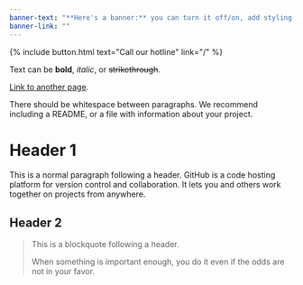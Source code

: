 ```yaml
---
banner-text: "**Here's a banner:** you can turn it off/on, add styling, and link to other pages"
banner-link: ""
---
```


{% include button.html text="Call our hotline" link="/" %}

Text can be **bold**, _italic_, or ~~strikethrough~~.

[Link to another page]().

There should be whitespace between paragraphs. We recommend including a README, or a file with information about your project.

# Header 1

This is a normal paragraph following a header. GitHub is a code hosting platform for version control and collaboration. It lets you and others work together on projects from anywhere.

## Header 2

> This is a blockquote following a header.
>
> When something is important enough, you do it even if the odds are not in your favor.
